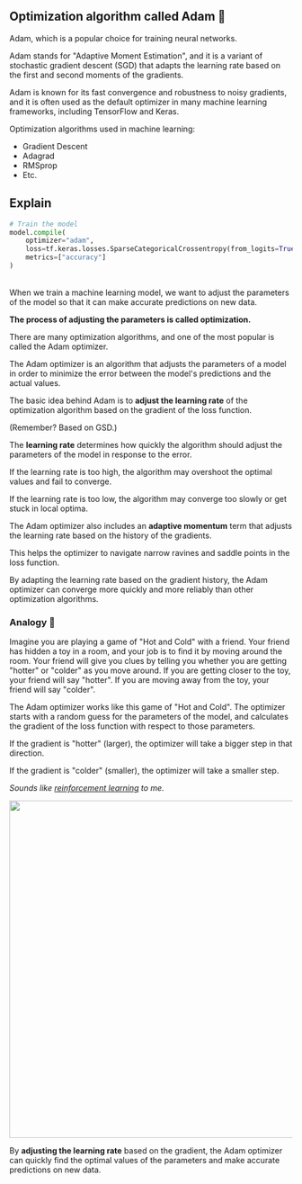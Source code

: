 ## Optimization algorithm called Adam 🍎

Adam, which is a popular choice for training neural networks.

Adam stands for "Adaptive Moment Estimation", and it is a variant of stochastic gradient descent (SGD) that adapts the learning rate based on the first and second moments of the gradients.

Adam is known for its fast convergence and robustness to noisy gradients, and it is often used as the default optimizer in many machine learning frameworks, including TensorFlow and Keras.

Optimization algorithms used in machine learning:

* Gradient Descent
* Adagrad
* RMSprop
* Etc.


<!--## Adam optimizer 🦸🏻‍♂️-->

## Explain

```py
# Train the model
model.compile(
    optimizer="adam",
    loss=tf.keras.losses.SparseCategoricalCrossentropy(from_logits=True),
    metrics=["accuracy"]
)
```

<br>
When we train a machine learning model, we want to adjust the parameters of the model so that it can make accurate predictions on new data.

**The process of adjusting the parameters is called optimization.**

There are many optimization algorithms, and one of the most popular is called the Adam optimizer.

The Adam optimizer is an algorithm that adjusts the parameters of a model in order to minimize the error between the model's predictions and the actual values.

The basic idea behind Adam is to **adjust the learning rate** of the optimization algorithm based on the gradient of the loss function.

(Remember? Based on GSD.)

The **learning rate** determines how quickly the algorithm should adjust the parameters of the model in response to the error.

If the learning rate is too high, the algorithm may overshoot the optimal values and fail to converge.

If the learning rate is too low, the algorithm may converge too slowly or get stuck in local optima.

The Adam optimizer also includes an **adaptive momentum** term that adjusts the learning rate based on the history of the gradients.

This helps the optimizer to navigate narrow ravines and saddle points in the loss function.

By adapting the learning rate based on the gradient history, the Adam optimizer can converge more quickly and more reliably than other optimization algorithms.

### Analogy 🧸

Imagine you are playing a game of "Hot and Cold" with a friend. Your friend has hidden a toy in a room, and your job is to find it by moving around the room. Your friend will give you clues by telling you whether you are getting "hotter" or "colder" as you move around. If you are getting closer to the toy, your friend will say "hotter". If you are moving away from the toy, your friend will say "colder".

The Adam optimizer works like this game of "Hot and Cold". The optimizer starts with a random guess for the parameters of the model, and calculates the gradient of the loss function with respect to those parameters.

If the gradient is "hotter" (larger), the optimizer will take a bigger step in that direction.

If the gradient is "colder" (smaller), the optimizer will take a smaller step.

*Sounds like [reinforcement learning](https://www.kdnuggets.com/2019/10/mathworks-reinforcement-learning.html) to me.*

<img src="https://www.mathworks.com/discovery/reinforcement-learning/_jcr_content/mainParsys3/discoverysubsection_603098216/mainParsys3/image.adapt.full.medium.png/1675723381147.png" width="600">

By **adjusting the learning rate** based on the gradient, the Adam optimizer can quickly find the optimal values of the parameters and make accurate predictions on new data.

<br>
